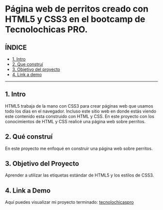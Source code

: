 # Página web de perritos creado con HTML5 y CSS3 en el bootcamp de Tecnolochicas PRO.


## **ÍNDICE**

* [1. Intro](#)
* [2. Que construí](#)
* [3. Objetivo del proyecto](#)
* [4. Link a demo](#)

****

## 1. Intro

HTML5 trabaja de la mano con CSS3 para crear páginas web que usamos todo los días en el navegador. Incluso este sitio web en donde estás viendo este contenido esta construido con HTML y CSS. En este proyecto con los conocimientos de HTML y CSS realicé una página web sobre perritos.


## 2. Qué construí

En este proyecto me enfoqué en construir una página web sobre perritos.

## 3. Objetivo del Proyecto
Aprender a utilizar las etiquetas estándar de HTML5 y los estilos de CSS3.

## 4. Link a Demo
Aquí puedes visualizar mi proyecto terminado: [tecnolochicaspro](#)
